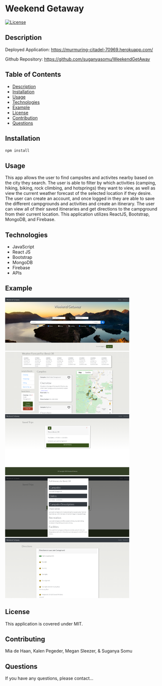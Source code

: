 # Weekend Getaway

[![License](https://img.shields.io/badge/License-MIT-blue.svg)](https://opensource.org/licenses/MIT)


## Description 

Deployed Application: https://murmuring-citadel-70969.herokuapp.com/

Github Repository: https://github.com/suganyasomu/WeekendGetAway

## Table of Contents
- [Description](#Description)
- [Installation](#Installation)
- [Usage](#Usage)
- [Technologies](#Technologies)
- [Example](#Example)
- [License](#License)
- [Contribution](#Contribution)
- [Questions](#Questions)


## Installation
`npm install`
    
## Usage
This app allows the user to find campsites and activites nearby based on the city they search. The user is able to filter by which activities (camping, hiking, biking, rock climbing, and hotsprings) they want to view, as well as view the current weather forecast of the selected location if they desire. The user can create an account, and once logged in they are able to save the different campgrounds and activities and create an itinerary. The user can view all of their saved itineraries and get directions to the campground from their current location. This application utilizes ReactJS, Bootstrap, MongoDB, and Firebase.  


## Technologies
- JavaScript
- React JS
- Bootstrap
- MongoDB
- Firebase
- APIs

## Example

<img src="./client/src/Assets/website1.PNG" width="80%" />
<img src="./client/src/Assets/website2.PNG" width="80%" />
<img src="./client/src/Assets/website3.PNG" width="80%" />
<img src="./client/src/Assets/website4.PNG" width="80%" />
<img src="./client/src/Assets/website5.PNG" width="80%" />


## License
This application is covered under MIT.
    
## Contributing
Mia de Haan, Kalen Pegeder, Megan Sleezer, & Suganya Somu
    
## Questions
If you have any questions, please contact...
